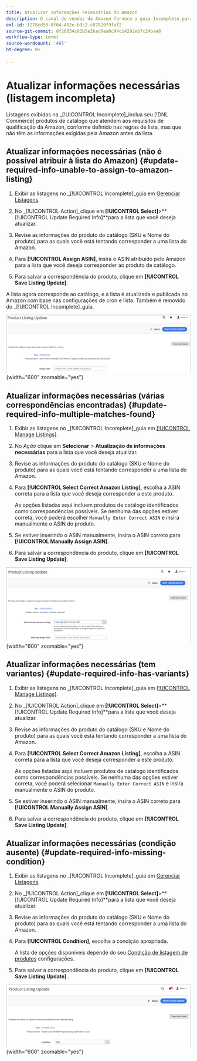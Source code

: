 ```yaml
---
title: Atualizar informações necessárias do Amazon
description: O canal de vendas da Amazon fornece a guia Incompleto para monitorar produtos de catálogo do Commerce sem as informações necessárias da Amazon.
exl-id: f278cd50-8f04-452e-b9c2-c87820f9faf2
source-git-commit: df26834c81b5e26ad0ea8c94c14292eb7c24bae8
workflow-type: tm+mt
source-wordcount: '465'
ht-degree: 0%

---
```


# Atualizar informações necessárias (listagem incompleta)

Listagens exibidas na _[!UICONTROL Incomplete]_inclua seu [!DNL Commerce] produtos de catálogo que atendem aos requisitos de qualificação da Amazon, conforme definido nas regras de lista, mas que não têm as informações exigidas pela Amazon antes da lista.

## Atualizar informações necessárias (não é possível atribuir à lista do Amazon) {#update-required-info-unable-to-assign-to-amazon-listing}

1. Exibir as listagens no _[!UICONTROL Incomplete]_guia em [Gerenciar Listagens](./managing-product-listings.md).

1. No _[!UICONTROL Action]_clique em **[!UICONTROL Select]**>**[!UICONTROL Update Required Info]**para a lista que você deseja atualizar.

1. Revise as informações do produto do catálogo (SKU e Nome do produto) para as quais você está tentando corresponder a uma lista do Amazon.

1. Para **[!UICONTROL Assign ASIN]**, insira o ASIN atribuído pelo Amazon para a lista que você deseja corresponder ao produto de catálogo.

1. Para salvar a correspondência do produto, clique em **[!UICONTROL Save Listing Update]**.

A lista agora corresponde ao catálogo, e a lista é atualizada e publicada no Amazon com base nas configurações de cron e lista. Também é removido do _[!UICONTROL Incomplete]_guia.

![Atribuir ASIN manualmente para nenhuma correspondência de listagem](assets/amazon-listing-update-assign-asin.png){width="600" zoomable="yes"}

## Atualizar informações necessárias (várias correspondências encontradas) {#update-required-info-multiple-matches-found}

1. Exibir as listagens no _[!UICONTROL Incomplete]_guia em [[!UICONTROL Manage Listings]](./managing-product-listings.md).

1. No _Ação_ clique em **Selecionar** > **Atualização de informações necessárias** para a lista que você deseja atualizar.

1. Revise as informações do produto do catálogo (SKU e Nome do produto) para as quais você está tentando corresponder a uma lista do Amazon.

1. Para **[!UICONTROL Select Correct Amazon Listing]**, escolha a ASIN correta para a lista que você deseja corresponder a este produto.

   As opções listadas aqui incluem produtos de catálogo identificados como correspondências possíveis. Se nenhuma das opções estiver correta, você poderá escolher `Manually Enter Correct ASIN` e insira manualmente o ASIN do produto.

1. Se estiver inserindo o ASIN manualmente, insira o ASIN correto para **[!UICONTROL Manually Assign ASIN]**.

1. Para salvar a correspondência do produto, clique em **[!UICONTROL Save Listing Update]**.

![Selecionar manualmente ASIN entre várias correspondências possíveis](assets/amazon-listing-update-multiple-matches.png){width="600" zoomable="yes"}

## Atualizar informações necessárias (tem variantes) {#update-required-info-has-variants}

1. Exibir as listagens no _[!UICONTROL Incomplete]_guia em [[!UICONTROL Manage Listings]](./managing-product-listings.md).

1. No _[!UICONTROL Action]_clique em **[!UICONTROL Select]**>**[!UICONTROL Update Required Info]**para a lista que você deseja atualizar.

1. Revise as informações do produto do catálogo (SKU e Nome do produto) para as quais você está tentando corresponder a uma lista do Amazon.

1. Para **[!UICONTROL Select Correct Amazon Listing]**, escolha a ASIN correta para a lista que você deseja corresponder a este produto.

   As opções listadas aqui incluem produtos de catálogo identificados como correspondências possíveis. Se nenhuma das opções estiver correta, você poderá selecionar `Manually Enter Correct ASIN` e insira manualmente o ASIN do produto.

1. Se estiver inserindo o ASIN manualmente, insira o ASIN correto para **[!UICONTROL Manually Assign ASIN]**.

1. Para salvar a correspondência do produto, clique em **[!UICONTROL Save Listing Update]**.

## Atualizar informações necessárias (condição ausente) {#update-required-info-missing-condition}

1. Exibir as listagens no _[!UICONTROL Incomplete]_guia em [Gerenciar Listagens](./managing-product-listings.md).

1. No _[!UICONTROL Action]_clique em **[!UICONTROL Select]**>**[!UICONTROL Update Required Info]**para a lista que você deseja atualizar.

1. Revise as informações do produto do catálogo (SKU e Nome do produto) para as quais você está tentando corresponder a uma lista do Amazon.

1. Para **[!UICONTROL Condition]**, escolha a condição apropriada.

   A lista de opções disponíveis depende do seu [Condição de listagem de produtos](./product-listing-condition.md) configurações.

1. Para salvar a correspondência do produto, clique em **[!UICONTROL Save Listing Update]** .

![Atualizar manualmente a condição ausente](assets/amazon-update-listing-missing-condition.png){width="600" zoomable="yes"}
